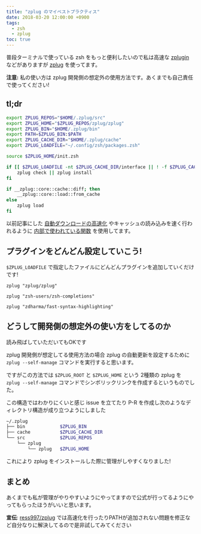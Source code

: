 ```yaml
---
title: "zplug のマイベストプラクティス"
date: 2018-03-20 12:00:00 +0900
tags:
  - zsh
  - zplug
toc: true
---
```

普段ターミナルで使っている zsh をもっと便利したいので私は高速な [zplugin](https://github.com/zdharma/zplugin) などがありますが [zplug](https://github.com/zplug/zplug) を使ってます。

**注意:** 私の使い方は zplug 開発側の想定外の使用方法です。あくまでも自己責任で使ってください!

## tl;dr

```zsh
export ZPLUG_REPOS="$HOME/.zplug/src"
export ZPLUG_HOME="$ZPLUG_REPOS/zplug/zplug"
export ZPLUG_BIN="$HOME/.zplug/bin"
export PATH=$ZPLUG_BIN:$PATH
export ZPLUG_CACHE_DIR="$HOME/.zplug/cache"
export ZPLUG_LOADFILE="~/.config/zsh/packages.zsh"

source $ZPLUG_HOME/init.zsh

if [[ $ZPLUG_LOADFILE -nt $ZPLUG_CACHE_DIR/interface || ! -f $ZPLUG_CACHE_DIR/interface ]]; then
	zplug check || zplug install
fi

if __zplug::core::cache::diff; then
	__zplug::core::load::from_cache
else
	zplug load
fi
```

以前記事にした [自動ダウンロードの高速化](https://qiita.com/Ress/items/775f755df655ca4511ee) やキャッシュの読み込みを速く行われるように [内部で使われている関数](https://github.com/zplug/zplug/blob/20ca2c82063f15a2c107069b9af5cd32256e6019/autoload/commands/__load__#L38-L42) を使用してます。

## プラグインをどんどん設定していこう!

`$ZPLUG_LOADFILE` で指定したファイルにどんどんプラグインを追加していくだけです!

```zsh:設定例
zplug "zplug/zplug"

zplug "zsh-users/zsh-completions"

zplug "zdharma/fast-syntax-highlighting"
```

## どうして開発側の想定外の使い方をしてるのか

読み飛ばしていただいてもOKです

zplug 開発側が想定してる使用方法の場合 zplug の自動更新を設定するために `zplug --self-manage` コマンドを実行すると思います。

ですがこの方法では `$ZPLUG_ROOT` と `$ZPLUG_HOME` という 2種類の zplug を `zplug --self-manage` コマンドでシンボリックリンクを作成するというものでした。

この構造ではわかりにくいと感じ issue を立てたり P-R を作成し次のようなディレクトリ構造が成り立つようにしました

```sh
~/.zplug
├── bin             $ZPLUG_BIN
├── cache           $ZPLUG_CACHE_DIR
└── src             $ZPLUG_REPOS
    └── zplug
        └── zplug   $ZPLUG_HOME
```

これにより zplug をインストールした際に管理がしやすくなりました!

## まとめ

あくまでも私が管理がやりやすいようにやってますので公式が行ってるようにやってもらったほうがいいと思います。

**宣伝**: [ress997/zplug](https://github.com/ress997/zplug) では高速化を行ったりPATHが追加されない問題を修正など自分なりに解決してるので是非試してみてください
